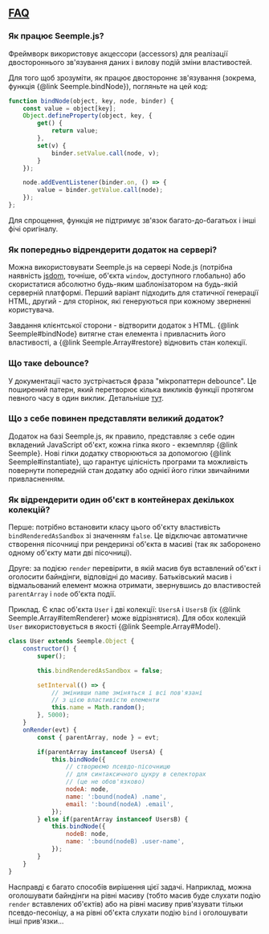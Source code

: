 ## [FAQ](#!faq)

### Як працює Seemple.js?

Фреймворк використовує акцессори (accessors) для реалізації двостороннього зв'язування даних і вилову подій зміни властивостей.

Для того щоб зрозуміти, як працює двостороннє зв'язування (зокрема, функція {@link Seemple.bindNode}), погляньте на цей код:
```js
function bindNode(object, key, node, binder) {
    const value = object[key];
    Object.defineProperty(object, key, {
        get() {
            return value;
        },
        set(v) {
            binder.setValue.call(node, v);
        }
    });

    node.addEventListener(binder.on, () => {
        value = binder.getValue.call(node);
    });
};
```
Для спрощення, функція не підтримує зв'язок багато-до-багатьох і інші фічі оригіналу.


### Як попередньо відрендерити додаток на сервері?

Можна використовувати Seemple.js на сервері Node.js (потрібна наявність [jsdom](https://github.com/tmpvar/jsdom), точніше, об'єкта ``window``, доступного глобально) або скористатися абсолютно будь-яким шаблонізатором на будь-якій серверній платформі. Перший варіант підходить для статичної генерації HTML, другий - для сторінок, які генеруються при кожному зверненні користувача.

Завдання клієнтської сторони - відтворити додаток з HTML. {@link Seemple#bindNode} витягне стан елемента і привласнить його властивості, а {@link Seemple.Array#restore} відновить стан колекції.


### Що таке debounce?

У документації часто зустрічається фраза "мікропаттерн debounce". Це поширений патерн, який перетворює кілька викликів функції протягом певного часу в один виклик. Детальніше [тут](https://davidwalsh.name/javascript-debounce-function).


### Що з себе повинен представляти великий додаток?

Додаток на базі Seemple.js, як правило, представляє з себе один вкладений JavaScript об'єкт, кожна гілка якого - екземпляр {@link Seemple}. Нові гілки додатку створюються за допомогою {@link Seemple#instantiate}, що гарантує цілісність програми та можливість повернути попередній стан додатку або однієї його гілки звичайними привласненням.


### Як відрендерити один об'єкт в контейнерах декількох колекцій?

Перше: потрібно встановити класу цього об'єкту властивість ``bindRenderedAsSandbox`` зі значенням ``false``. Це відключає автоматичне створення пісочниці при рендеринзі об'єкта в масиві (так як заборонено одному об'єкту мати дві пісочниці).

Друге: за подією ``render`` перевірити, в якій масив був вставлений об'єкт і оголосити байндінги, відповідні до масиву. Батьківський масив і відмальований елемент можна отримати, звернувшись до властивостей ``parentArray`` і ``node`` об'єкта події.

Приклад. Є клас об'єкта ``User`` і дві колекції: ``UsersA`` і ``UsersB`` (їх {@link Seemple.Array#itemRenderer} може відрізнятися). Для обох колекцій ``User`` використовується в якості {@link Seemple.Array#Model}.

```js
class User extends Seemple.Object {
	constructor() {
		super();

		this.bindRenderedAsSandbox = false;

		setInterval(() => {
			// змінивши name зміняться і всі пов'язані
			// з цією властивістю елементи
			this.name = Math.random();
		}, 5000);
	}
	onRender(evt) {
		const { parentArray, node } = evt;

		if(parentArray instanceof UsersA) {
			this.bindNode({
				// створюємо псевдо-пісочницю
				// для синтаксичного цукру в селекторах
				// (це не обов'язково)
				nodeA: node,
				name: ':bound(nodeA) .name',
				email: ':bound(nodeA) .email',
			});
		} else if(parentArray instanceof UsersB) {
			this.bindNode({
				nodeB: node,
				name: ':bound(nodeB) .user-name',
			});
		}
	}
}
```

Насправді є багато способів вирішення цієї задачі. Наприклад, можна оголошувати байндінги на рівні масиву (тобто масив буде слухати подію ``render`` вставлених об'єктів) або на рівні масиву прив'язувати тільки псевдо-песоніцу, а на рівні об'єкта слухати подію ``bind`` і оголошувати інші прив'язки...
